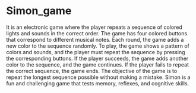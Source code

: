 # Simon_game
It is an electronic game where the player repeats a sequence of colored lights and sounds in the correct order.
The game has four colored buttons that correspond to different musical notes.
Each round, the game adds a new color to the sequence randomly.
To play, the game shows a pattern of colors and sounds, and the player must repeat the sequence by pressing the corresponding buttons.
If the player succeeds, the game adds another color to the sequence, and the game continues.
If the player fails to repeat the correct sequence, the game ends.
The objective of the game is to repeat the longest sequence possible without making a mistake.
Simon is a fun and challenging game that tests memory, reflexes, and cognitive skills.

